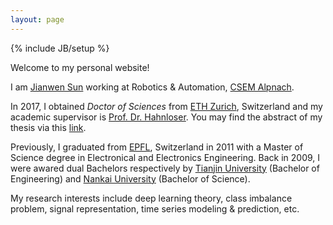 ```yaml
---
layout: page
---
```

{% include JB/setup %}

Welcome to my personal website! 

I am <a href="mailto:jianwen.sun@me.com?Subject=Hello from sunjianwen.com" target="_top">Jianwen Sun</a> working at Robotics & Automation, <a href="http://www.csem.ch" target="_blank">CSEM Alpnach</a>.

In 2017, I obtained *Doctor of Sciences* from <a href="https://www.ethz.ch/en.html" target="_blank">ETH Zurich</a>, Switzerland and my academic supervisor is <a href="http://www.ini.uzh.ch/people/rich" target="_blank">Prof. Dr. Hahnloser</a>. You may find the abstract of my thesis via this <a href="https://www.research-collection.ethz.ch/handle/20.500.11850/198807" target="_blank">link</a>. 

Previously, I graduated from <a href="http://www.epfl.ch" target="_blank">EPFL</a>, Switzerland in 2011 with a Master of Science degree in Electronical and Electronics Engineering. Back in 2009, I were awared dual Bachelors respectively by <a href="http://www.tju.edu.cn" target="_blank">Tianjin University</a> (Bachelor of Engineering) and <a href="http://www.nankai.edu.cn" target="_blank">Nankai University</a> (Bachelor of Science).

My research interests include deep learning theory, class imbalance problem, signal representation, time series modeling & prediction, etc.
